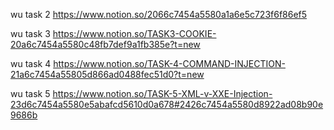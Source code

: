 wu task 2
https://www.notion.so/2066c7454a5580a1a6e5c723f6f86ef5

wu task 3
https://www.notion.so/TASK3-COOKIE-20a6c7454a5580c48fb7def9a1fb385e?t=new

wu task 4
https://www.notion.so/TASK-4-COMMAND-INJECTION-21a6c7454a55805d866ad0488fec51d0?t=new

wu task 5
https://www.notion.so/TASK-5-XML-v-XXE-Injection-23d6c7454a5580e5abafcd5610d0a678#2426c7454a5580d8922ad08b90e9686b

